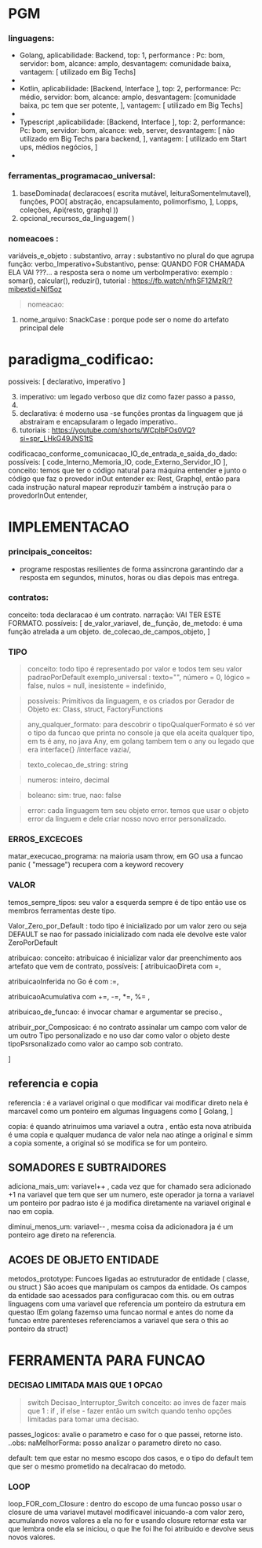 # PGM

### linguagens:
- Golang, aplicabilidade: Backend, top: 1, performance : Pc: bom, servidor: bom, alcance: amplo, desvantagem: comunidade baixa, vantagem: [ utilizado em Big Techs]
-
- Kotlin, aplicabilidade: [Backend, Interface ], top: 2, performance: Pc: médio, servidor: bom, alcance: amplo, desvantagem: [comunidade baixa, pc tem que ser potente, ], vantagem: [ utilizado em Big Techs]
-
- Typescript ,aplicabilidade: [Backend, Interface ], top: 2, performance: Pc: bom, servidor: bom,  alcance: web, server, desvantagem: [ não utilizado em Big Techs para backend, ], vantagem: [ utilizado em Start ups, médios negócios, ]
-

### ferramentas_programacao_universal:
1. baseDominada( declaracoes( escrita mutável, leituraSomenteImutavel), funções, POO[ abstração, encapsulamento, polimorfismo, ],  Lopps, coleções, Api(resto, graphql ))
2. opcional_recursos_da_linguagem(  )

### nomeacoes :
variáveis_e_objeto : substantivo,
array : substantivo no plural do que agrupa
função: verbo_Imperativo+Substantivo,  pense: QUANDO FOR CHAMADA ELA VAI ???... a resposta sera o nome um verboImperativo: exemplo : somar(), calcular(), reduzir(),
tutorial : https://fb.watch/nfhSF12MzR/?mibextid=Nif5oz

> nomeacao:
  1. nome_arquivo: SnackCase : porque pode ser o nome do artefato principal dele



# paradigma_codificao:
  possiveis: [ declarativo, imperativo ]

3. imperativo: um legado verboso que diz como fazer passo a passo,
4.
5. declarativa: é moderno usa -se funções prontas da linguagem que já abstrairam e encapsularam o legado imperativo..
6. tutoriais : https://youtube.com/shorts/WCpIbFOs0VQ?si=spr_LHkG49JNS1tS

codificacao_conforme_comunicacao_IO_de_entrada_e_saida_do_dado:
possíveis: [ code_Interno_Memoria_IO, code_Externo_Servidor_IO ],
conceito:
temos que ter o código natural para máquina entender e junto o código que faz o provedor inOut entender ex: Rest,  Graphql, então para cada instrução natural mapear reproduzir também a instrução para o provedorInOut entender,

# IMPLEMENTACAO

### principais_conceitos:
- programe respostas resilientes de forma assincrona garantindo dar a resposta em segundos, minutos, horas ou dias depois mas entrega.

### contratos:
conceito: toda declaracao é um contrato. narração: VAI TER ESTE FORMATO.
possíveis: [
 de_valor_variavel,
 de_,função,
 de_metodo: é uma função atrelada a um objeto.
 de_colecao_de_campos_objeto,
]

### TIPO
> conceito:
todo tipo é representado por valor e todos tem seu valor padraoPorDefault exemplo_universal : texto="", número = 0, lógico = false, nulos = null, inesistente = indefinido,

> possíveis:
Primitivos da linguagem, e os criados por Gerador de Objeto ex: Class, struct, FactoryFunctions

> any_qualquer_formato:
para descobrir o tipoQualquerFormato é só ver o tipo da funcao que printa no console ja que ela aceita qualquer tipo, em ts é any, no java Any, em golang tambem tem o any ou legado que era interface{}  /interface vazia/,

> texto_colecao_de_string:
string

> numeros:
inteiro, decimal

> boleano:
sim: true, nao: false

> error:
cada linguagem tem seu objeto error. temos que usar o objeto error da linguem e dele criar nosso novo error personalizado.

### ERROS_EXCECOES
matar_execucao_programa: na maioria usam throw, em GO usa a funcao panic ( "message") recupera com a keyword recovery


### VALOR
temos_sempre_tipos: seu valor a esquerda sempre é de tipo então use os membros ferramentas deste tipo.

Valor_Zero_por_Default :  todo tipo é inicializado por um valor zero ou seja DEFAULT se nao for passado inicializado com nada ele devolve este valor ZeroPorDefault

atribuicao:
conceito: atribuicao é inicializar valor dar preenchimento aos artefato que vem de contrato,
possíveis: [ atribuicaoDireta com =,

atribuicaoInferida no Go é com :=,

atribuicaoAcumulativa com +=, -=, *=, %= ,

atribuicao_de_funcao: é invocar chamar e argumentar se preciso.,

atribuir_por_Composicao: é no contrato assinalar um campo  com valor de um outro Tipo personalizado e no uso dar como valor o objeto deste tipoPsrsonalizado como valor ao campo sob contrato.

 ]

 ## referencia e copia
 referencia : é a variavel original o que modificar vai modificar direto nela é marcavel como um ponteiro em algumas linguagens como [ Golang, ]

 copia: é quando atrinuimos uma variavel a outra , então esta nova atribuida é uma copia e qualquer mudanca de valor nela nao atinge a original e simm a copia somente, a original só se modifica se for um ponteiro.


## SOMADORES E SUBTRAIDORES
adiciona_mais_um: variavel++ , cada vez que for chamado sera adicionado +1 na variavel que tem que ser um numero, este operador ja torna a variavel um ponteiro por padrao isto é ja modifica diretamente na variavel original e nao em copia.

diminui_menos_um: variavel-- , mesma coisa da adicionadora ja é um ponteiro age direto na referencia.

## ACOES DE OBJETO ENTIDADE
metodos_prototype: Funcoes ligadas ao estruturador de entidade ( classe, ou struct ) São acoes que manipulam os campos da entidade.   Os campos da entidade sao acessados para configuracao com this. ou em outras linguagens com uma variavel que referencia um ponteiro da estrutura em questao (Em golang fazemso uma funcao normal e antes do nome da funcao entre parenteses referenciamos a variavel que sera o this ao ponteiro da struct)



# FERRAMENTA PARA FUNCAO

### DECISAO LIMITADA MAIS QUE 1 OPCAO
> switch
  Decisao_Interruptor_Switch
  conceito: ao inves de fazer mais que 1 : if , if else - fazer então um switch quando tenho opções limitadas para tomar uma decisao.

  passes_logicos: avalie o parametro e caso for o que passei, retorne isto. ..obs: naMelhorForma: posso analizar o parametro direto no caso.

  default: tem que estar no mesmo escopo dos casos, e o tipo do default tem que ser o mesmo prometido na decalracao do metodo.


### LOOP
loop_FOR_com_Closure : dentro do escopo de uma funcao posso usar o closure de uma variavel mutavel modificavel inicuando-a  com valor zero, acumulando novos valores a ela no for e usando closure retornar esta var que lembra onde ela se iniciou, o que lhe foi lhe foi atribuido e devolve seus novos valores.



